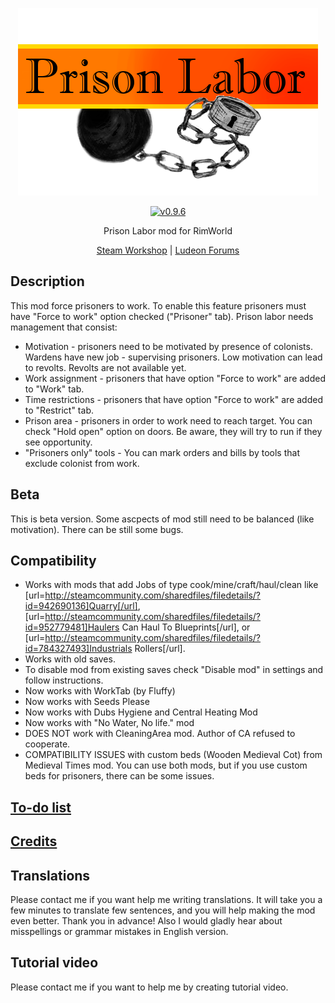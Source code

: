 <p align="center">
    <img src="https://raw.githubusercontent.com/Aviuz/PrisonLabor/master/Images/Logo.png" alt="Prison Labor" />
</p>
<p align="center">
  <a href="https://github.com/Aviuz/PrisonLabor/releases">
    <img src="https://img.shields.io/badge/version-0.9.6-orange.svg?style=flat" alt="v0.9.6" />
  </a>
</p>

<p align="center">
    Prison Labor mod for RimWorld
</p>
<p align="center">
    <a href=https://steamcommunity.com/sharedfiles/filedetails/?id=972057888>Steam Workshop</a> | <a href=https://ludeon.com/forums/index.php?topic=34465.0>Ludeon Forums</a>
</p>

## Description
This mod force prisoners to work. To enable this feature prisoners must have "Force to work" option checked ("Prisoner" tab). Prison labor needs management that consist:
* Motivation - prisoners need to be motivated by presence of colonists. Wardens have new job - supervising prisoners. Low motivation can lead to revolts. Revolts are not available yet.
* Work assignment - prisoners that have option "Force to work" are added to "Work" tab.
* Time restrictions - prisoners that have option "Force to work" are added to "Restrict" tab.
* Prison area - prisoners in order to work need to reach target. You can check "Hold open" option on doors. Be aware, they will try to run if they see opportunity.
* "Prisoners only" tools - You can mark orders and bills by tools that exclude colonist from work.

## Beta
This is beta version. Some ascpects of mod still need to be balanced (like motivation). There can be still some bugs.

## Compatibility
* Works with mods that add Jobs of type cook/mine/craft/haul/clean like [url=http://steamcommunity.com/sharedfiles/filedetails/?id=942690136]Quarry[/url], 
[url=http://steamcommunity.com/sharedfiles/filedetails/?id=952779481]Haulers Can Haul To Blueprints[/url], or [url=http://steamcommunity.com/sharedfiles/filedetails/?id=784327493]Industrials Rollers[/url].
* Works with old saves.
* To disable mod from existing saves check "Disable mod" in settings and follow instructions.
* Now works with WorkTab (by Fluffy)
* Now works with Seeds Please
* Now works with Dubs Hygiene and Central Heating Mod
* Now works with "No Water, No life." mod
* DOES NOT work with CleaningArea mod. Author of CA refused to cooperate.
* COMPATIBILITY ISSUES with custom beds (Wooden Medieval Cot) from Medieval Times mod. You can use both mods, but if you use custom beds for prisoners, there can be some issues.

## [To-do list](To-Do.md)
## [Credits](credits.md)

## Translations
Please contact me if you want help me writing translations. It will take you a few minutes to translate few sentences, and you will help making the mod even better. Thank you in advance!
Also I would gladly hear about misspellings or grammar mistakes in English version.

## Tutorial video
Please contact me if you want to help me by creating tutorial video.
